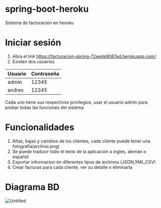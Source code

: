 # spring-boot-heroku
Sistema de facturación en heroku

# Iniciar sesión
1. Abra el link https://facturacion-spring-72eede9087ed.herokuapp.com/
2. Existen dos usuarios
   
| Usuario       | Contraseña    |
| ------------- | ------------- |
| admin         | 12345         |
| andres        | 12345         |
 
Cada uno tiene sus respectivos privilegios, usar el usuario admin para probar todas las funciones del sistema

# Funcionalidades
1. Altas, bajas y cambios de los clientes, cada cliente puede tener una fotografia(archivo.png)
2. Se puede traducir todo el texto de la aplicacion a ingles, alemán o español
3. Exportar informacion en diferentes tipos de archivos (JSON,XML,CSV)
4. Crear facturas para cada cliente, ver su detalle o eliminarla

# Diagrama BD 
![Untitled](https://s3-us-west-2.amazonaws.com/secure.notion-static.com/c85faafe-bb90-40be-a1ef-3c35570c5965/Untitled.png)

